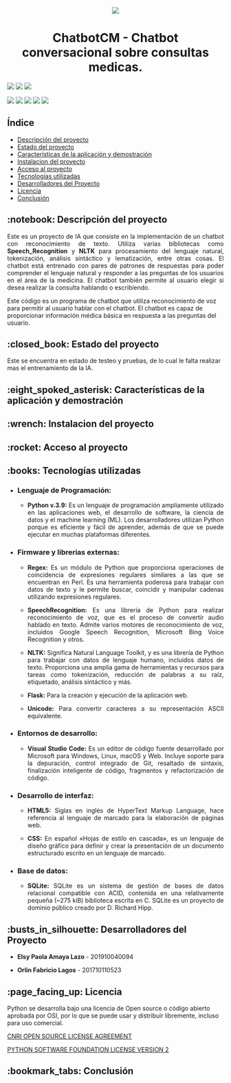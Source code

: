 <P align="center" id="Portada">
    <img src="https://user-images.githubusercontent.com/69611007/231231036-e0166da3-1704-4106-a0ec-04782f7e0c52.png">
</P>
<H1 align="center">ChatbotCM - Chatbot conversacional sobre consultas medicas.</H1>
<P align="left" id="Insignias">
    <img src="https://img.shields.io/badge/Universidad-Universidad%20Tecnol%C3%B3gica%20de%20Honduras-blue">
    <img src="https://img.shields.io/badge/Asignatura-Inteligencia%20Artificial%20(IAE--0611)-blue">
    <img src="https://img.shields.io/badge/Catedratico-Ing.%20Wilson%20Octaviano%20Villanueva%20Castillo%20Artificial%20(IAE--0611)-blue">
</P>
<P align="left">
    <img src="https://img.shields.io/badge/System-Debian%2011.5.0%20amd64-blueviolet">
    <img src="https://img.shields.io/badge/Python-v3.9-green">
    <img src="https://img.shields.io/badge/License-CNRI%20Python-green">
    <img src="https://img.shields.io/badge/Status-Alpha-green">
    <img src="https://img.shields.io/badge/Stable-v.0.3.2-green">
</P>
<H2 id="Indice">Índice</H2>

* [Descripción del proyecto](#Descripcion)
* [Estado del proyecto](#Estado)
* [Características de la aplicación y demostración](#Características)
* [Instalacion del proyecto](#Instalacion)
* [Acceso al proyecto](#Acceso)
* [Tecnologías utilizadas](#Tecnologías)
* [Desarrolladores del Proyecto](#Desarrolladores)
* [Licencia](#Licencia)
* [Conclusión](#Conclusión)

<H2 id="Descripcion">:notebook: Descripción del proyecto</H2>
<P align="justify">Este es un proyecto de IA que consiste en la implementación de un chatbot con reconocimiento de texto. Utiliza varias bibliotecas como <B>Speech_Recognition</B> y <B>NLTK</B> para procesamiento del lenguaje natural, tokenización, análisis sintáctico y lematización, entre otras cosas. El chatbot está entrenado con pares de patrones de
respuestas para poder comprender el lenguaje natural y responder a las preguntas de los usuarios en el área de la medicina. El chatbot también permite al usuario
elegir si desea realizar la consulta hablando o escribiendo.</P>
<P>Este código es un programa de chatbot que utiliza reconocimiento de voz para permitir al usuario hablar con el chatbot. El chatbot es capaz de proporcionar información médica básica en respuesta a las preguntas del usuario.</P>   

<H2 id="Estado">:closed_book: Estado del proyecto</H2>
<P>Este se encuentra en estado de testeo y pruebas, de lo cual le falta realizar mas el entrenamiento de la IA.</P>

<H2 id="Características">:eight_spoked_asterisk: Características de la aplicación y demostración</H2>

<H2 id="Instalacion">:wrench: Instalacion del proyecto</H2>

<H2 id="Acceso">:rocket: Acceso al proyecto</H2>

<H2 id="Tecnologías">:books: Tecnologías utilizadas</H2>
<UL>
    <LI><H3><B>Lenguaje de Programación:</B></H3></LI>
        <UL>
            <LI><P align="justify"><B>Python v.3.9:</B> Es un lenguaje de programación ampliamente utilizado en las aplicaciones web, el desarrollo de software, la ciencia de datos y el machine learning (ML). Los desarrolladores utilizan Python porque es eficiente y fácil de aprender, además de que se puede ejecutar en muchas plataformas diferentes.</P></LI>
        </UL>
    <LI><H3><B>Firmware y librerias externas:</B></H3></LI>
        <UL>
            <LI><P align="justify"><B>Regex:</B> Es un módulo de Python que proporciona operaciones de coincidencia de expresiones regulares similares a las que se encuentran en Perl. Es una herramienta poderosa para trabajar con datos de texto y le permite buscar, coincidir y manipular cadenas utilizando expresiones regulares.</P></LI>
            <LI><P align="justify"><B>SpeechRecognition:</B> Es una librería de Python para realizar reconocimiento de voz, que es el proceso de convertir audio hablado en texto. Admite varios motores de reconocimiento de voz, incluidos Google Speech Recognition, Microsoft Bing Voice Recognition y otros.</P></LI>
            <LI><P align="justify"><B>NLTK:</B> Significa Natural Language Toolkit, y es una librería de Python para trabajar con datos de lenguaje humano, incluidos datos de texto. Proporciona una amplia gama de herramientas y recursos para tareas como tokenización, reducción de palabras a su raíz, etiquetado, análisis sintáctico
y más.</P></LI>
            <LI><P align="justify"><B>Flask:</B> Para la creación y ejecución de la aplicación web.</P></LI>
            <LI><P align="justify"><B>Unicode:</B> Para convertir caracteres a su representación ASCII equivalente.</P></LI>
        </UL>
    <LI><H3><B>Entornos de desarrollo:</B></H3></LI>
        <UL>
            <LI><P align="justify"><B>Visual Studio Code:</B> Es un editor de código fuente desarrollado por Microsoft para Windows, Linux, macOS y Web. Incluye soporte para la depuración, control integrado de Git, resaltado de sintaxis, finalización inteligente de código, fragmentos y refactorización de código.</P></LI>
        </UL>
    <LI><H3><B>Desarrollo de interfaz:</B></H3></LI>
        <UL>
            <LI><P align="justify"><B>HTML5:</B> Siglas en inglés de HyperText Markup Language, hace referencia al lenguaje de marcado para la elaboración de páginas web.</P></LI>
            <LI><P align="justify"><B>CSS:</B> En español «Hojas de estilo en cascada», es un lenguaje de diseño gráfico para definir y crear la presentación de un documento estructurado escrito en un lenguaje de marcado.</P></LI>
        </UL>
    <LI><H3><B>Base de datos:</B></H3></LI>
        <UL>
            <LI><P align="justify"><B>SQLite:</B> SQLite es un sistema de gestión de bases de datos relacional compatible con ACID, contenida en una relativamente pequeña (~275 kiB) biblioteca escrita en C. SQLite es un proyecto de dominio público creado por D. Richard Hipp.</P></LI>
        </UL>
</UL>

<H2 id="Desarrolladores">:busts_in_silhouette: Desarrolladores del Proyecto</H2>
<UL>
    <LI><P><B>Elsy Paola Amaya Lazo</B> - 201910040094</P></LI>
    <LI><P><B>Orlin Fabricio Lagos</B>  - 201710110523</P></LI>
</UL>

<H2 id="Licencia">:page_facing_up: Licencia</H2>
<P>Python se desarrolla bajo una licencia de Open source o código abierto aprobada por OSI, por lo que se puede usar y distribuir libremente, incluso para uso comercial.</P>
<P><a href="https://opensource.org/license/cnri-python/">CNRI OPEN SOURCE LICENSE AGREEMENT</a></P>
<P><a href="https://opensource.org/license/pythonsoftfoundation-php/">PYTHON SOFTWARE FOUNDATION LICENSE VERSION 2</a></P>

<H2 id="Conclusión">:bookmark_tabs: Conclusión</H2>

